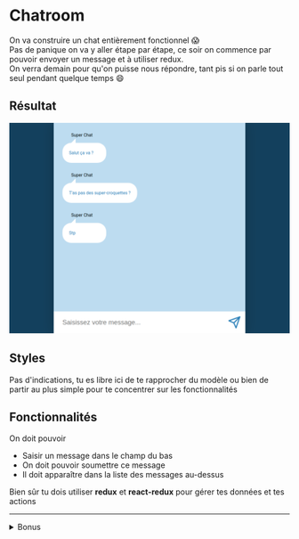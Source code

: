 # Chatroom

On va construire un chat entièrement fonctionnel :scream:  
Pas de panique on va y aller étape par étape, ce soir on commence par pouvoir envoyer un message et à utiliser redux.  
On verra demain pour qu'on puisse nous répondre, tant pis si on parle tout seul pendant quelque temps :smile:

## Résultat

![résultat](result.png)

## Styles

Pas d'indications, tu es libre ici de te rapprocher du modèle ou bien de partir au plus simple pour te concentrer sur les fonctionnalités

## Fonctionnalités

On doit pouvoir

- Saisir un message dans le champ du bas
- On doit pouvoir soumettre ce message
- Il doit apparaître dans la liste des messages au-dessus

Bien sûr tu dois utiliser **redux** et **react-redux** pour gérer tes données et tes actions

---

<details>
  <summary>
    Bonus
  </summary>

### Pseudo

![résultat](bonus.png)

On va ajouter un champ pour pouvoir saisir un pseudo

Une fois renseigné les nouveaux messages utiliseront ce pseudo


  <details>
    <summary>
      Super Bonus
    </summary>
    
### Toggler

![résultat](superbonus.gif)

On va masquer le champ du pseudo

On ajoute un bouton, au clic dessus le champ apparaît

Si on reclic le champ disparaît

Et ainsi de suite
  </details>

</details>


